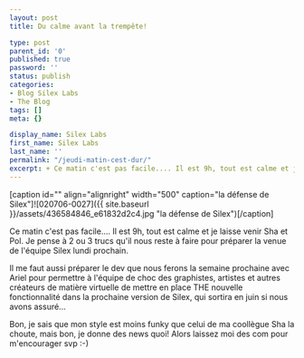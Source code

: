 ```yaml
---
layout: post
title: Du calme avant la trempête!

type: post
parent_id: '0'
published: true
password: ''
status: publish
categories:
- Blog Silex Labs
- The Blog
tags: []
meta: {}

display_name: Silex Labs
first_name: Silex Labs
last_name: ''
permalink: "/jeudi-matin-cest-dur/"
excerpt: + Ce matin c'est pas facile.... Il est 9h, tout est calme et je laisse venir Sha et Pol. Je pense à 2 ou 3 trucs qu'il nous reste à faire pour préparer la venue de l'équipe Silex lundi prochain.
---
```


[caption id="" align="alignright" width="500" caption="la défense de Silex"]![020706-0027]({{ site.baseurl }}/assets/436584846_e61832d2c4.jpg "la défense de Silex")[/caption]

Ce matin c'est pas facile.... Il est 9h, tout est calme et je laisse venir Sha et Pol. Je pense à 2 ou 3 trucs qu'il nous reste à faire pour préparer la venue de l'équipe Silex lundi prochain.

Il me faut aussi préparer le dev que nous ferons la semaine prochaine avec Ariel pour permettre à l'équipe de choc des graphistes, artistes et autres créateurs de matière virtuelle de mettre en place THE nouvelle fonctionnalité dans la prochaine version de Silex, qui sortira en juin si nous avons assuré...

Bon, je sais que mon style est moins funky que celui de ma coollègue Sha la choute, mais bon, je donne des news quoi! Alors laissez moi des com pour m'encourager svp :-)